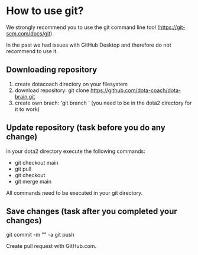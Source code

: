# How to use git?

We strongly recommend you to use the git command line tool (https://git-scm.com/docs/git).

In the past we had issues with GitHub Desktop and therefore do not recommend to use it.

## Downloading repository

1. create dotacoach directory on your filesystem
2. download repository: git clone https://github.com/dota-coach/dota-brain.git
3. create own brach: 'git branch <your name>' (you need to be in the dota2 directory for it to work)

## Update repository (task before you do any change)

in your dota2 directory execute the following commands:

- git checkout main
- git pull
- git checkout <your branch>
- git merge main

All commands need to be executed in your git directory.

## Save changes (task after you completed your changes)

git commit -m "<comment the updates you did>" -a
git push

Create pull request with GitHub.com.
